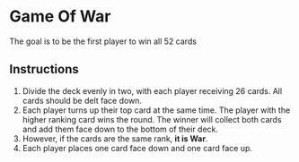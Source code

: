 # Game Of War
The goal is to be the first player to win all 52 cards

## Instructions
1. Divide the deck evenly in two, with each player receiving 26 cards. All cards should be delt face down.
1. Each player turns up their top card at the same time. The player with the higher ranking card wins the round. The winner will collect both cards and add them face down to the bottom of their deck.
1. However, if the cards are the same rank, **it is War**.
1. Each player places one card face down and one card face up. 
